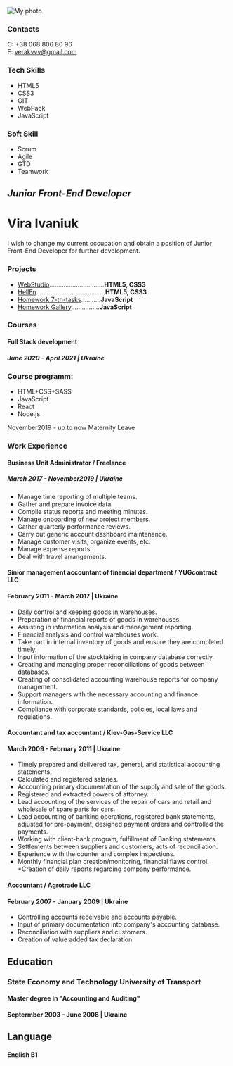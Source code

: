 ![My photo](./img/my_photo.jpg)

### Contacts

C: +38 068 806 80 96  
E: verakvvv@gmail.com

### Tech Skills

- HTML5
- CSS3
- GIT
- WebPack
- JavaScript

### Soft Skill

- Scrum
- Agile
- GTD
- Teamwork

## _Junior Front-End Developer_

# Vira Ivaniuk

I wish to change my current occupation and obtain a position of Junior Front-End Developer for further development.

### Projects

- [WebStudio](https://veraivaniuk.github.io/goit-markup-hw-08)...............................**HTML5, CSS3**
- [HellEn](https://veraivaniuk.github.io/team-project-9-hell-en).......................................**HTML5, CSS3**
- [Homework 7-th-tasks](https://veraivaniuk.github.io/goit-js-hw-07)...........**JavaScript**
- [Homework Gallery](https://veraivaniuk.github.io/goit-js-hw-08-gallery)................**JavaScript**

### Courses

#### Full Stack development

##### June 2020 - April 2021 | Ukraine

### Course programm:

- HTML+CSS+SASS
- JavaScript
- React
- Node.js

November2019 - up to now Maternity Leave

### Work Experience

#### Business Unit Administrator / Freelance

##### March 2017 - November2019 | Ukraine

- Manage time reporting of multiple teams.
- Gather and prepare invoice data.
- Compile status reports and meeting minutes.
- Manage onboarding of new project members.
- Gather quarterly performance reviews.
- Carry out generic account dashboard maintenance.
- Manage customer visits, organize events, etc.
- Manage expense reports.
- Deal with travel arrangements.

#### Sinior management accountant of financial department / YUGcontract LLC

#### February 2011 - March 2017 | Ukraine

- Daily control and keeping goods in warehouses.
- Preparation of financial reports of goods in warehouses.
- Assisting in information analysis and management reporting.
- Financial analysis and control warehouses work.
- Take part in internal inventory of goods and ensure they are completed timely.
- Input information of the stocktaking in company database correctly.
- Creating and managing proper reconciliations of goods between databases.
- Creating of consolidated accounting warehouse reports for company management.
- Support managers with the necessary accounting and finance information.
- Compliance with corporate standards, policies, local laws and regulations.

#### Accountant and tax accountant / Kiev-Gas-Service LLC

#### March 2009 - February 2011 | Ukraine

- Timely prepared and delivered tax, general, and statistical accounting statements.
- Calculated and registered salaries.
- Accounting primary documentation of the supply and sale of the goods.
- Registered and extracted powers of attorney.
- Lead accounting of the services of the repair of cars and retail and wholesale of spare parts for cars.
- Lead accounting of banking operations, registered bank statements, adjusted for pre-payment, designed payment orders and
  controlled the payments.
- Working with client-bank program, fulfillment of Banking statements.
- Settlements between suppliers and customers, acts of reconciliation.
- Experience with the counter and complex inspections.
- Monthly financial plan creation/monitoring, financial flaws control.
  \*Creation of daily reports regarding company performance.

#### Accountant / Agrotrade LLC

#### February 2007 - January 2009 | Ukraine

- Controlling accounts receivable and accounts payable.
- Input of primary documentation into company's accounting database.
- Reconciliation with suppliers and customers.
- Creation of value added tax declaration.

## Education

### State Economy and Technology University of Transport

#### Master degree in "Accounting and Auditing"

#### Septermber 2003 - June 2008 | Ukraine

## Language

#### English B1
